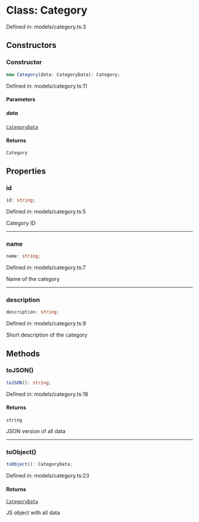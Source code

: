 # Class: Category

Defined in: models/category.ts:3

## Constructors

### Constructor

```ts
new Category(data: CategoryData): Category;
```

Defined in: models/category.ts:11

#### Parameters

##### data

[`CategoryData`](../wiki/Types.TypeAlias.CategoryData)

#### Returns

`Category`

## Properties

### id

```ts
id: string;
```

Defined in: models/category.ts:5

Category ID

***

### name

```ts
name: string;
```

Defined in: models/category.ts:7

Name of the category

***

### description

```ts
description: string;
```

Defined in: models/category.ts:9

Short description of the category

## Methods

### toJSON()

```ts
toJSON(): string;
```

Defined in: models/category.ts:18

#### Returns

`string`

JSON version of all data

***

### toObject()

```ts
toObject(): CategoryData;
```

Defined in: models/category.ts:23

#### Returns

[`CategoryData`](../wiki/Types.TypeAlias.CategoryData)

JS object with all data
